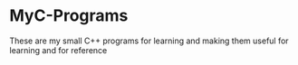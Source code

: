 # MyC-Programs
These are my small C++ programs for learning and making them useful for learning and for reference
